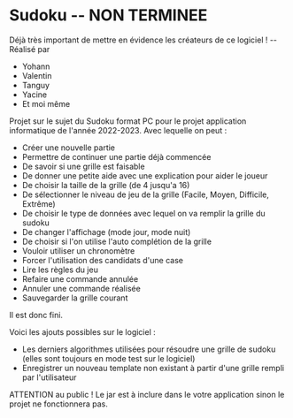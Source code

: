 # Sudoku -- NON TERMINEE
Déjà très important de mettre en évidence les créateurs de ce logiciel ! 
-- Réalisé par
  - Yohann
  - Valentin
  - Tanguy
  - Yacine
  - Et moi même

Projet sur le sujet du Sudoku format PC pour le projet application informatique de l'année 2022-2023. Avec lequelle on peut : 
  - Créer une nouvelle partie
  - Permettre de continuer une partie déjà commencée
  - De savoir si une grille est faisable
  - De donner une petite aide avec une explication pour aider le joueur
  - De choisir la taille de la grille (de 4 jusqu'a 16)
  - De sélectionner le niveau de jeu de la grille (Facile, Moyen, Difficile, Extrême)
  - De choisir le type de données avec lequel on va remplir la grille du sudoku
  - De changer l'affichage (mode jour, mode nuit)
  - De choisir si l'on utilise l'auto complétion de la grille
  - Vouloir utiliser un chronomètre
  - Forcer l'utilisation des candidats d'une case
  - Lire les règles du jeu
  - Refaire une commande annulée
  - Annuler une commande réalisée
  - Sauvegarder la grille courant

Il est donc fini.

Voici les ajouts possibles sur le logiciel :
  - Les derniers algorithmes utilisées pour résoudre une grille de sudoku (elles sont toujours en mode test sur le logiciel)
  - Enregistrer un nouveau template non existant à partir d'une grille rempli par l'utilisateur

ATTENTION au public ! 
Le jar est à inclure dans le votre application sinon le projet ne fonctionnera pas. 
